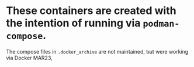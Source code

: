 # These containers are created with the intention of running via `podman-compose`. 

The compose files in `.docker_archive` are not maintained, but were working via Docker MAR23,
